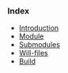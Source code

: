 
### Index

* [Introduction](Introduction.md)
* [Module](Module.md)
* [Submodules](Submodules.md)
* [Will-files](Will-files.md)
* [Build](Build.md)

<!-- 1. Introduction
2. Module
3. Submodules
4. Will-files
5. Build -->